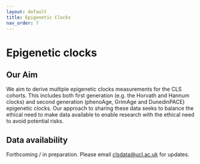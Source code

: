 ```yaml
---
layout: default
title: Epigenetic Clocks
nav_order: 7
---
```


# **Epigenetic clocks** 

## Our Aim

We aim to derive multiple epigenetic clocks measurements for the CLS cohorts. This includes both first generation (e.g. the Horvath and Hannum clocks) and second generation (phenoAge, GrimAge and DunedinPACE) epigenetic clocks. Our approach to sharing these data seeks to balance the ethical need to make data available to enable research with the ethical need to avoid potential risks.

## Data availability
Forthcoming / in preparation. Please email clsdata@ucl.ac.uk for updates.
